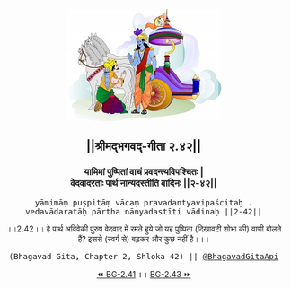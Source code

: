 <center><img src="../../asset/BG.png" alt="#API #bhagavadgitaapi #slok #nodejs #js #api #gitaapi #krishna #hinduism #vedic #ISKCON #shreemadbhagavadgita #technology"/>
<h2>||श्रीमद्‍भगवद्‍-गीता २.४२||</h2>
<h3>यामिमां पुष्पितां वाचं प्रवदन्त्यविपश्चितः |<br/>वेदवादरताः पार्थ नान्यदस्तीति वादिनः ||२-४२||</h3>
<pre>yāmimāṃ puṣpitāṃ vācaṃ pravadantyavipaścitaḥ .<br/>vedavādaratāḥ pārtha nānyadastīti vādinaḥ ||2-42||</pre>
<p>।।2.42।। हे पार्थ  अविवेकी पुरुष वेदवाद में रमते हुये जो यह पुष्पिता (दिखावटी शोभा की) वाणी बोलते हैं? इससे (स्वर्ग से) बढ़कर और कुछ नहीं है।।।</p>
<pre>(Bhagavad Gita, Chapter 2, Shloka 42) || <a href="https://twitter.com/bhagavadgitaapi">@BhagavadGitaApi</a></pre><a href="../../2/41">⏪  BG-2.41</a><b>        ।।        </b><a href="../../2/43">BG-2.43  ⏩</a></center>